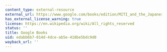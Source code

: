 ```yaml
---
content_type: external-resource
external_url: https://www.google.com/books/edition/MITI_and_the_Japanese_Miracle/bbGlwsjW-ekC?hl=en&gbpv=1
has_external_license_warning: true
license: https://en.wikipedia.org/wiki/All_rights_reserved
status: ''
title: Google Books
uid: edabb6b7-014d-4dce-ab5e-418be5bdc9d0
wayback_url: ''
---
```

